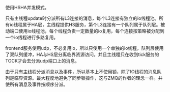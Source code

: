 使用HSHA并发模式。

只有主线程update时分派所有L3连接的消息，每个L3连接有独立的io线程池。所有io线程属于HA层，主线程提供HS服务，第个L3连接有一个队列属于队列层。被动端口使用io线程池，每个线程负责一定数量的io复用，每个连接按策略被分配到一个io线程进行多路复用。

frontend服务使用udp，不必复用io，所以只使用一个单独的io线程，队列层使用了双队列缓冲，HA与HS层分离临界资源访问。并且主线程只在收到tick服务的TOCK才会去分派udp端口上的消息。

由于只有主线程分派消息以及事件，所以基本上不使用锁，除了IO线程的消息队列是临界资源。最大程度地避免了同步锁操作，这与ZMQ的作者的理念一样。并使所有消息及事件按顺序分派。
